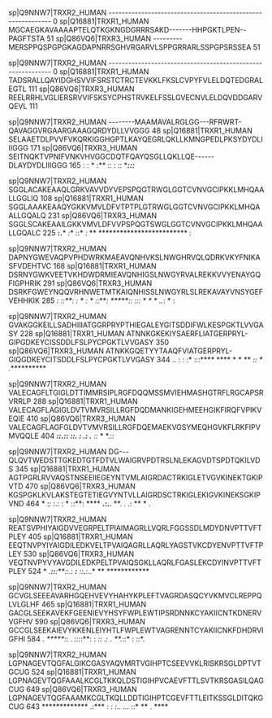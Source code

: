 sp|Q9NNW7|TRXR2_HUMAN      ------------------------------------------------------------	0
sp|Q16881|TRXR1_HUMAN      MGCAEGKAVAAAAPTELQTKGKNGDGRRRSAKD-------HHPGKTLPEN--PAGFTSTA	51
sp|Q86VQ6|TRXR3_HUMAN      ---------MERSPPQSPGPGKAGDAPNRRSGHVRGARVLSPPGRRARLSSPGPSRSSEA	51
                                                                                       

sp|Q9NNW7|TRXR2_HUMAN      ------------------------------------------------------------	0
sp|Q16881|TRXR1_HUMAN      TADSRALLQAYIDGHSVVIFSRSTCTRCTEVKKLFKSLCVPYFVLELDQTEDGRALEGTL	111
sp|Q86VQ6|TRXR3_HUMAN      REELRRHLVGLIERSRVVIFSKSYCPHSTRVKELFSSLGVECNVLELDQVDDGARVQEVL	111
                                                                                       

sp|Q9NNW7|TRXR2_HUMAN      --------MAAMAVALRGLGG---RFRWRT-QAVAGGVRGAARGAAAGQRDYDLLVVGGG	48
sp|Q16881|TRXR1_HUMAN      SELAAETDLPVVFVKQRKIGGHGPTLKAYQEGRLQKLLKMNGPEDLPKSYDYDLIIIGGG	171
sp|Q86VQ6|TRXR3_HUMAN      SEITNQKTVPNIFVNKVHVGGCDQTFQAYQSGLLQKLLQE------DLAYDYDLIIIGGG	165
                                   :  : *    :**    ::      :   ::           ****:::***

sp|Q9NNW7|TRXR2_HUMAN      SGGLACAKEAAQLGRKVAVVDYVEPSPQGTRWGLGGTCVNVGCIPKKLMHQAALLGGLIQ	108
sp|Q16881|TRXR1_HUMAN      SGGLAAAKEAAQYGKKVMVLDFVTPTPLGTRWGLGGTCVNVGCIPKKLMHQAALLGQALQ	231
sp|Q86VQ6|TRXR3_HUMAN      SGGLSCAKEAAILGKKVMVLDFVVPSPQGTSWGLGGTCVNVGCIPKKLMHQAALLGQALC	225
                           ****:.*****  *:** *:*:* *:* ** *************************  : 

sp|Q9NNW7|TRXR2_HUMAN      DAPNYGWEVAQPVPHDWRKMAEAVQNHVKSLNWGHRVQLQDRKVKYFNIKASFVDEHTVC	168
sp|Q16881|TRXR1_HUMAN      DSRNYGWKVEETVKHDWDRMIEAVQNHIGSLNWGYRVALREKKVVYENAYGQFIGPHRIK	291
sp|Q86VQ6|TRXR3_HUMAN      DSRKFGWEYNQQVRHNWETMTKAIQNHISSLNWGYRLSLREKAVAYVNSYGEFVEHHKIK	285
                           *: ::**:  : * *:*  * :*:***: *****:*: *::: * * *  ..*:  * : 

sp|Q9NNW7|TRXR2_HUMAN      GVAKGGKEILLSADHIIIATGGRPRYPTHIEGALEYGITSDDIFWLKESPGKTLVVGASY	228
sp|Q16881|TRXR1_HUMAN      ATNNKGKEKIYSAERFLIATGERPRYL-GIPGDKEYCISSDDLFSLPYCPGKTLVVGASY	350
sp|Q86VQ6|TRXR3_HUMAN      ATNKKGQETYYTAAQFVIATGERPRYL-GIQGDKEYCITSDDLFSLPYCPGKTLVVGASY	344
                           .. : *:*   :* :::**** ****   * *  ** *:***:* *  .***********
                         
                             
sp|Q9NNW7|TRXR2_HUMAN      VALECAGFLTGIGLDTTIMMRSIPLRGFDQQMSSMVIEHMASHGTRFLRGCAPSRVRRLP	288
sp|Q16881|TRXR1_HUMAN      VALECAGFLAGIGLDVTVMVRSILLRGFDQDMANKIGEHMEEHGIKFIRQFVPIKVEQIE	410
sp|Q86VQ6|TRXR3_HUMAN      VALECAGFLAGFGLDVTVMVRSILLRGFDQEMAEKVGSYMEQHGVKFLRKFIPVMVQQLE	404
                           *********:*:***.*:*:*** ******:*:. : .:* .** :*:*   *  *.:: 

sp|Q9NNW7|TRXR2_HUMAN      DG---QLQVTWEDSTTGKEDTGTFDTVLWAIGRVPDTRSLNLEKAGVDTSPDTQKILVDS	345
sp|Q16881|TRXR1_HUMAN      AGTPGRLRVVAQSTNSEEIIEGEYNTVMLAIGRDACTRKIGLETVGVKINEKTGKIPVTD	470
sp|Q86VQ6|TRXR3_HUMAN      KGSPGKLKVLAKSTEGTETIEGVYNTVLLAIGRDSCTRKIGLEKIGVKINEKSGKIPVND	464
                            *   :*:*  :.:   :   * ::**: ****   **.:.**. **. . .: ** * .
                           
                                
sp|Q9NNW7|TRXR2_HUMAN      REATSVPHIYAIGDVVEGRPELTPIAIMAGRLLVQRLFGGSSDLMDYDNVPTTVFTPLEY	405
sp|Q16881|TRXR1_HUMAN      EEQTNVPYIYAIGDILEDKVELTPVAIQAGRLLAQRLYAGSTVKCDYENVPTTVFTPLEY	530
sp|Q86VQ6|TRXR3_HUMAN      VEQTNVPYVYAVGDILEDKPELTPVAIQSGKLLAQRLFGASLEKCDYINVPTTVFTPLEY	524
                            * *.**::**:**::*.: ****:** :*:**.***:..*    ** ************

sp|Q9NNW7|TRXR2_HUMAN      GCVGLSEEEAVARHGQEHVEVYHAHYKPLEFTVAGRDASQCYVKMVCLREPPQLVLGLHF	465
sp|Q16881|TRXR1_HUMAN      GACGLSEEKAVEKFGEENIEVYHSYFWPLEWTIPSRDNNKCYAKIICNTKDNERVVGFHV	590
sp|Q86VQ6|TRXR3_HUMAN      GCCGLSEEKAIEVYKKENLEIYHTLFWPLEWTVAGRENNTCYAKIICNKFDHDRVIGFHI	584
                           *. *****:*:  . :*::*:**: : ***:*: .*: . **.*::*     : *:*:*.

sp|Q9NNW7|TRXR2_HUMAN      LGPNAGEVTQGFALGIKCGASYAQVMRTVGIHPTCSEEVVKLRISKRSGLDPTVTGCUG	524
sp|Q16881|TRXR1_HUMAN      LGPNAGEVTQGFAAALKCGLTKKQLDSTIGIHPVCAEVFTTLSVTKRSGASILQAGCUG	649
sp|Q86VQ6|TRXR3_HUMAN      LGPNAGEVTQGFAAAMKCGLTKQLLDDTIGIHPTCGEVFTTLEITKSSGLDITQKGCUG	643
                           ************* .:*** :   :  *:****.*.* ...* ::* ** .    ****
